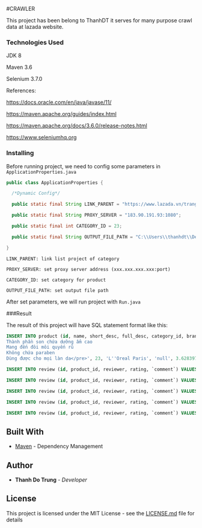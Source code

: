 #CRAWLER

This project has been belong to ThanhDT it serves for many purpose crawl data at lazada website.

### Technologies Used

JDK 8

Maven 3.6

Selenium 3.7.0

References:

https://docs.oracle.com/en/java/javase/11/

https://maven.apache.org/guides/index.html

https://maven.apache.org/docs/3.6.0/release-notes.html

https://www.seleniumhq.org

### Installing 

Before running project, we need to config some parameters in `ApplicationProperties.java`

```java
public class ApplicationProperties {

  /*Dynamic Config*/

  public static final String LINK_PARENT = "https://www.lazada.vn/trang-diem/?spm=a2o4n.pdp.cate_4.1.63912a8e51DPgu";

  public static final String PROXY_SERVER = "183.90.191.93:1080";

  public static final int CATEGORY_ID = 23;

  public static final String OUTPUT_FILE_PATH = "C:\\Users\\thanhdt\\Desktop\\fullData.txt";

}
```

`LINK_PARENT: link list project of category`

`PROXY_SERVER: set proxy server address (xxx.xxx.xxx.xxx:port)`

`CATEGORY_ID: set category for product`

`OUTPUT_FILE_PATH: set output file path`

After set parameters, we will run project with `Run.java`

###Result 

The result of this project will have SQL statement format like this:

```sql
INSERT INTO product (id, name, short_desc, full_desc, category_id, brand_name, status, weight, available_item, unit_price, discount_percent, avg_rating, img_url, total_rating) VALUES(230, 'Son lì mịn môi L''Oreal Paris Color Riche Matte 3.7g', 'Son lì mịn môi L''Oreal Paris Color Riche Matte 3.7g', '<pre>Kết cấu son mềm mịn
Thành phần son chứa dưỡng ẩm cao
Mang đến đôi môi quyến rũ
Không chứa paraben
Dùng được cho mọi làn da</pre>', 23, 'L''Oreal Paris', 'null', 3.628397771990615, 3, 155000, 35, 4.2, 'https://vn-test-11.slatic.net/p/fc405e11c35b56c816b2a7e2e0574dc2.jpg;https://vn-test-11.slatic.net/p/9b9fbd6ef45d73338833d4e25442c97d.jpg;https://vn-test-11.slatic.net/p/48aea11f05e053fa399da305a2a709bf.jpg;https://vn-test-11.slatic.net/p/98d5d60435fa637088efb0926ea78b10.jpg;https://vn-test-11.slatic.net/p/4a42fac347016033e7aae26ed3ab5fcd.jpg;', 1853);

INSERT INTO review (id, product_id, reviewer, rating, `comment`) VALUES(2300, 230, 'Nhi', 0, '');

INSERT INTO review (id, product_id, reviewer, rating, `comment`) VALUES(2301, 230, 'Lazada Customer', 4, 'Mềm môi,xuất sắc❤❤');

INSERT INTO review (id, product_id, reviewer, rating, `comment`) VALUES(2302, 230, 'Kung N.', 2, 'Son k giống màu');

INSERT INTO review (id, product_id, reviewer, rating, `comment`) VALUES(2303, 230, 'Quách N. từ lazada.vn', 0, 'Đặt mua màu 263 hồng tím như ảnh mà nhận hàng mở son ra chán hẳn. Mã son chỉ là tem dán giấy có thể bóc ra dán lại (k phải là mã son khắc hc in lên vỏ như nhiều hãng khác). Tem dán là 263 mà ruột son màu nâu thẫm. Màu này chỉ hoá trang chứ trang điểm gì. Treo đầu dê bán thịt chó. Giảm giá thương hiệu lớn mà thế thì khách cũng chỉ mua 1 lần thôi.');

INSERT INTO review (id, product_id, reviewer, rating, `comment`) VALUES(2304, 230, 'Ninh H. từ lazada.vn', 0, 'shop giao hàng nhanh, đúng màu, đóng gói kỹ. Mình vừa thử lên tay thôi thì thấy chất son cũng tốt, màu lên đẹp giống hình, son không có mùi. Mua được deal 98k nên thấy hài lòng lắm.');
```

## Built With

* [Maven](https://maven.apache.org/) - Dependency Management

## Author

* **Thanh Do Trung** - *Developer*

## License

This project is licensed under the MIT License - see the [LICENSE.md](LICENSE.md) file for details
